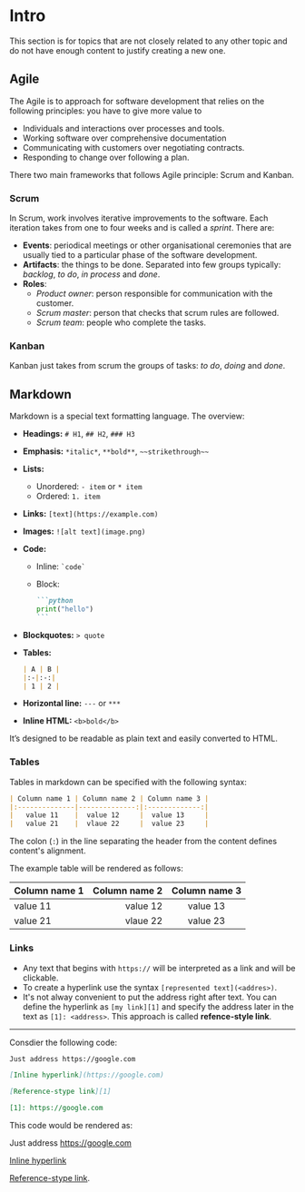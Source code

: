# Intro

This section is for topics that are not closely related to any other topic and do not have enough content to justify creating a new one.

## Agile

The Agile is to approach for software development that relies on the following principles: you have to give more value to

- Individuals and interactions over processes and tools.
- Working software over comprehensive documentation
- Communicating with customers over negotiating contracts.
- Responding to change over following a plan.

There two main frameworks that follows Agile principle: Scrum and Kanban.

### Scrum

In Scrum, work involves iterative improvements to the software. Each iteration takes from one to four weeks and is called a *sprint*. There are:

- **Events**: periodical meetings or other organisational ceremonies that are usually tied to a particular phase of the software development.
- **Artifacts**: the things to be done. Separated into few groups typically: *backlog*, *to do*, *in process* and *done*.
- **Roles**: 
    - *Product owner*: person responsible for communication with the customer.
    - *Scrum master*: person that checks that scrum rules are followed.
    - *Scrum team*: people who complete the tasks.

### Kanban

Kanban just takes from scrum the groups of tasks: *to do*, *doing* and *done*.


## Markdown

Markdown is a special text formatting language. The overview:

* **Headings:** `# H1`, `## H2`, `### H3`
* **Emphasis:** `*italic*`, `**bold**`, `~~strikethrough~~`
* **Lists:**

  * Unordered: `- item` or `* item`
  * Ordered: `1. item`
* **Links:** `[text](https://example.com)`
* **Images:** `![alt text](image.png)`
* **Code:**

  * Inline: `` `code` ``
  * Block:

    ````markdown
    ```python
    print("hello")
    ```
    ````
* **Blockquotes:** `> quote`
* **Tables:**

  ```markdown
  | A | B |
  |:-|:-:|
  | 1 | 2 |
  ```
* **Horizontal line:** `---` or `***`
* **Inline HTML:** `<b>bold</b>`

It’s designed to be readable as plain text and easily converted to HTML.

### Tables

Tables in markdown can be specified with the following syntax:

```markdown
| Column name 1 | Column name 2 | Column name 3 |
|:--------------|--------------:|:-------------:|
|   value 11    |  value 12     |  value 13     |                
|   value 21    |  vlaue 22     |  value 23     |
```

The colon (`:`) in the line separating the header from the content defines content's alignment.

The example table will be rendered as follows:

| Column name 1 | Column name 2 | Column name 3 |
|:--------------|--------------:|:-------------:|
|   value 11    |  value 12     |  value 13     |                
|   value 21    |  vlaue 22     |  value 23     |

### Links

- Any text that begins with `https://` will be interpreted as a link and will be clickable.
- To create a hyperlink use the syntax `[represented text](<addres>)`.
- It's not alway convenient to put the address right after text. You can define the hyperlink as `[my link][1]` and specify the address later in the text as `[1]: <address>`. This approach is called **refence-style link**.

---

Consdier the following code:

```markdown
Just address https://google.com

[Inline hyperlink](https://google.com)

[Reference-stype link][1]

[1]: https://google.com
```

This code would be rendered as:

Just address https://google.com

[Inline hyperlink](https://google.com)

[Reference-stype link][1].

[1]: https://google.com
